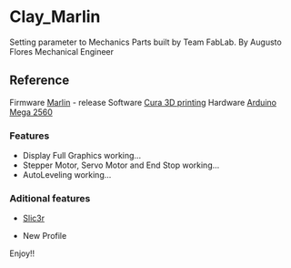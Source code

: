 # Clay_Marlin

Setting parameter to Mechanics Parts built by Team FabLab.
By Augusto Flores Mechanical Engineer 
## Reference

Firmware [Marlin](https://github.com/MarlinFirmware/Marlin) - release 
Software [Cura 3D printing](https://ultimaker.com/en/products/cura-software)
Hardware [Arduino Mega 2560](https://www.arduino.cc/en/Main/arduinoBoardMega2560) 

### Features 

- Display Full Graphics working...
- Stepper Motor, Servo Motor and End Stop working...
- AutoLeveling working...

### Aditional features

- [Slic3r](https://www.slicer.org) 

- New Profile

Enjoy!!